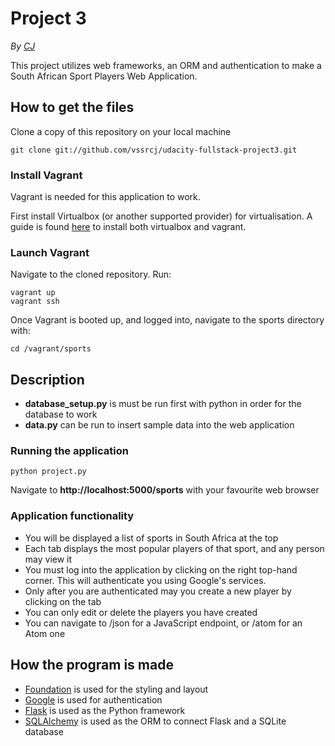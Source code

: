 # Project 3

*By [CJ](https://github.com/vssrcj)*

This project utilizes web frameworks, an ORM and authentication to make a South African Sport Players Web Application.

## How to get the files

Clone a copy of this repository on your local machine

```
git clone git://github.com/vssrcj/udacity-fullstack-project3.git
```

### Install Vagrant

Vagrant is needed for this application to work.

First install Virtualbox (or another supported provider) for virtualisation.
A guide is found [here](https://www.udacity.com/wiki/ud197/install-vagrant) to install both virtualbox and vagrant.

### Launch Vagrant

Navigate to the cloned repository.
Run:
```
vagrant up
vagrant ssh
```

Once Vagrant is booted up, and logged into, navigate to the sports directory with:
```
cd /vagrant/sports
```

Description
-----------

* **database_setup.py** is must be run first with python in order for the database to work
* **data.py** can be run to insert sample data into the web application

### Running the application

```
python project.py
```
Navigate to **http://localhost:5000/sports** with your favourite web browser

### Application functionality

* You will be displayed a list of sports in South Africa at the top
* Each tab displays the most popular players of that sport, and any person may view it
* You must log into the application by clicking on the right top-hand corner.  This will authenticate you using Google's services.
* Only after you are authenticated may you create a new player by clicking on the tab
* You can only edit or delete the players you have created
* You can navigate to /json for a JavaScript endpoint, or /atom for an Atom one

How the program is made
-----------------------
* [Foundation](http://foundation.zurb.com/) is used for the styling and layout
* [Google](https://developers.google.com/identity/) is used for authentication
* [Flask](http://flask.pocoo.org/) is used as the Python framework
* [SQLAlchemy](http://www.sqlalchemy.org/) is used as the ORM to connect Flask and a SQLite database
